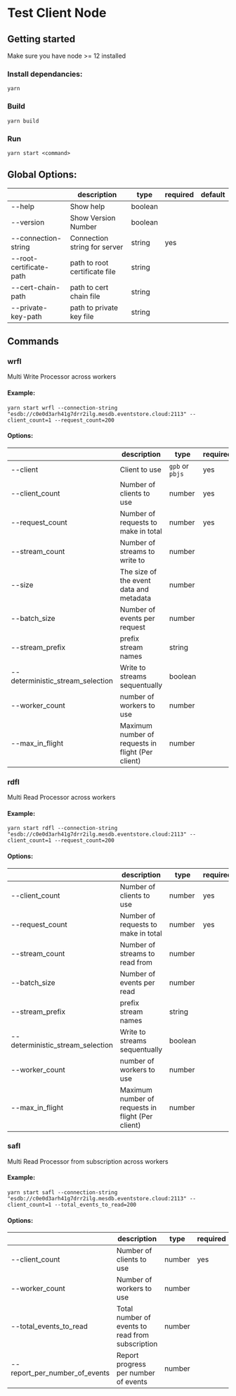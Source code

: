 # Test Client Node

## Getting started

Make sure you have node >= 12 installed

### Install dependancies:

```
yarn
```

### Build

```
yarn build
```

### Run

```
yarn start <command>
```

## Global Options:

|                         | description                   | type    | required | default |
| ----------------------- | ----------------------------- | ------- | -------- | ------- |
| --help                  | Show help                     | boolean |          |         |
| --version               | Show Version Number           | boolean |          |         |
| --connection-string     | Connection string for server  | string  | yes      |         |
| --root-certificate-path | path to root certificate file | string  |          |         |
| --cert-chain-path       | path to cert chain file       | string  |          |         |
| --private-key-path      | path to private key file      | string  |          |         |

## Commands

### wrfl

Multi Write Processor across workers

#### Example:

```
yarn start wrfl --connection-string "esdb://c0e0d3arh41g7drr2ilg.mesdb.eventstore.cloud:2113" --client_count=1 --request_count=200
```

#### Options:

|                                  | description                                       | type            | required | default       |
| -------------------------------- | ------------------------------------------------- | --------------- | -------- | ------------- |
| --client                         | Client to use                                     | `gpb` or `pbjs` | yes      | `gpb`         |
| --client_count                   | Number of clients to use                          | number          | yes      |               |
| --request_count                  | Number of requests to make in total               | number          | yes      |               |
| --stream_count                   | Number of streams to write to                     | number          |          | 1000          |
| --size                           | The size of the event data and metadata           | number          |          | 256           |
| --batch_size                     | Number of events per request                      | number          |          | 1             |
| --stream_prefix                  | prefix stream names                               | string          |          |               |
| --deterministic_stream_selection | Write to streams sequentually                     | boolean         |          | false         |
| --worker_count                   | number of workers to use                          | number          |          | cpu count - 1 |
| --max_in_flight                  | Maximum number of requests in flight (Per client) | number          |          | Infinity      |

### rdfl

Multi Read Processor across workers

#### Example:

```
yarn start rdfl --connection-string "esdb://c0e0d3arh41g7drr2ilg.mesdb.eventstore.cloud:2113" --client_count=1 --request_count=200
```

#### Options:

|                                  | description                                       | type    | required | default       |
| -------------------------------- | ------------------------------------------------- | ------- | -------- | ------------- |
| --client_count                   | Number of clients to use                          | number  | yes      |               |
| --request_count                  | Number of requests to make in total               | number  | yes      |               |
| --stream_count                   | Number of streams to read from                    | number  |          | 1000          |
| --batch_size                     | Number of events per read                         | number  |          | 1             |
| --stream_prefix                  | prefix stream names                               | string  |          |               |
| --deterministic_stream_selection | Write to streams sequentually                     | boolean |          | false         |
| --worker_count                   | number of workers to use                          | number  |          | cpu count - 1 |
| --max_in_flight                  | Maximum number of requests in flight (Per client) | number  |          | Infinity      |

### safl

Multi Read Processor from subscription across workers

#### Example:

```
yarn start safl --connection-string "esdb://c0e0d3arh41g7drr2ilg.mesdb.eventstore.cloud:2113" --client_count=1 --total_events_to_read=200
```

#### Options:

|                                  | description                                       | type    | required | default       |
| -------------------------------- | ------------------------------------------------- | ------- | -------- | ------------- |
| --client_count                   | Number of clients to use                          | number  | yes      |               |
| --worker_count                   | Number of workers to use                          | number  |          | cpu count - 1 |
| --total_events_to_read           | Total number of events to read from subscription  | number  |          | 1000          |
| --report_per_number_of_events    | Report progress per number of events              | number  |          | 1000          |
